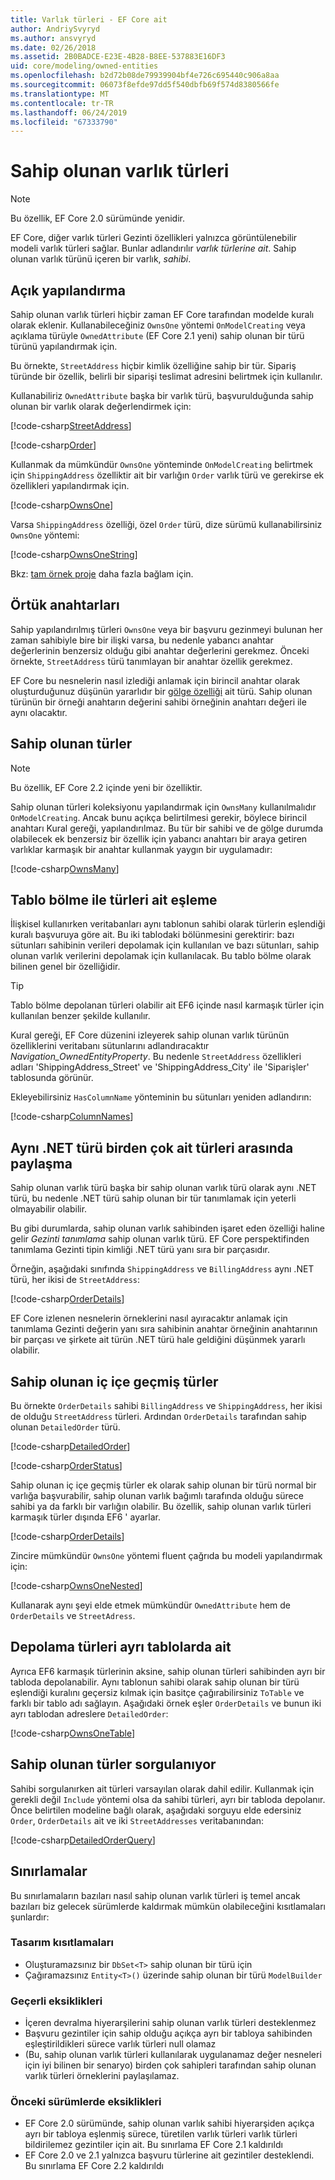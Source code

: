 ```yaml
---
title: Varlık türleri - EF Core ait
author: AndriySvyryd
ms.author: ansvyryd
ms.date: 02/26/2018
ms.assetid: 2B0BADCE-E23E-4B28-B8EE-537883E16DF3
uid: core/modeling/owned-entities
ms.openlocfilehash: b2d72b08de79939904bf4e726c695440c906a8aa
ms.sourcegitcommit: 06073f8efde97dd5f540dbfb69f574d8380566fe
ms.translationtype: MT
ms.contentlocale: tr-TR
ms.lasthandoff: 06/24/2019
ms.locfileid: "67333790"
---
```

# <a name="owned-entity-types"></a>Sahip olunan varlık türleri

>[!NOTE]
> Bu özellik, EF Core 2.0 sürümünde yenidir.

EF Core, diğer varlık türleri Gezinti özellikleri yalnızca görüntülenebilir modeli varlık türleri sağlar. Bunlar adlandırılır _varlık türlerine ait_. Sahip olunan varlık türünü içeren bir varlık, _sahibi_.

## <a name="explicit-configuration"></a>Açık yapılandırma

Sahip olunan varlık türleri hiçbir zaman EF Core tarafından modelde kuralı olarak eklenir. Kullanabileceğiniz `OwnsOne` yöntemi `OnModelCreating` veya açıklama türüyle `OwnedAttribute` (EF Core 2.1 yeni) sahip olunan bir türü türünü yapılandırmak için.

Bu örnekte, `StreetAddress` hiçbir kimlik özelliğine sahip bir tür. Sipariş türünde bir özellik, belirli bir siparişi teslimat adresini belirtmek için kullanılır.

Kullanabiliriz `OwnedAttribute` başka bir varlık türü, başvurulduğunda sahip olunan bir varlık olarak değerlendirmek için:

[!code-csharp[StreetAddress](../../../samples/core/Modeling/OwnedEntities/StreetAddress.cs?name=StreetAddress)]

[!code-csharp[Order](../../../samples/core/Modeling/OwnedEntities/Order.cs?name=Order)]

Kullanmak da mümkündür `OwnsOne` yönteminde `OnModelCreating` belirtmek için `ShippingAddress` özelliktir ait bir varlığın `Order` varlık türü ve gerekirse ek özellikleri yapılandırmak için.

[!code-csharp[OwnsOne](../../../samples/core/Modeling/OwnedEntities/OwnedEntityContext.cs?name=OwnsOne)]

Varsa `ShippingAddress` özelliği, özel `Order` türü, dize sürümü kullanabilirsiniz `OwnsOne` yöntemi:

[!code-csharp[OwnsOneString](../../../samples/core/Modeling/OwnedEntities/OwnedEntityContext.cs?name=OwnsOneString)]

Bkz: [tam örnek proje](https://github.com/aspnet/EntityFramework.Docs/tree/master/samples/core/Modeling/OwnedEntities) daha fazla bağlam için. 

## <a name="implicit-keys"></a>Örtük anahtarları

Sahip yapılandırılmış türleri `OwnsOne` veya bir başvuru gezinmeyi bulunan her zaman sahibiyle bire bir ilişki varsa, bu nedenle yabancı anahtar değerlerinin benzersiz olduğu gibi anahtar değerlerini gerekmez. Önceki örnekte, `StreetAddress` türü tanımlayan bir anahtar özellik gerekmez.  

EF Core bu nesnelerin nasıl izlediği anlamak için birincil anahtar olarak oluşturduğunuz düşünün yararlıdır bir [gölge özelliği](xref:core/modeling/shadow-properties) ait türü. Sahip olunan türünün bir örneği anahtarın değerini sahibi örneğinin anahtarı değeri ile aynı olacaktır.

## <a name="collections-of-owned-types"></a>Sahip olunan türler

>[!NOTE]
> Bu özellik, EF Core 2.2 içinde yeni bir özelliktir.

Sahip olunan türleri koleksiyonu yapılandırmak için `OwnsMany` kullanılmalıdır `OnModelCreating`. Ancak bunu açıkça belirtilmesi gerekir, böylece birincil anahtarı Kural gereği, yapılandırılmaz. Bu tür bir sahibi ve de gölge durumda olabilecek ek benzersiz bir özellik için yabancı anahtarı bir araya getiren varlıklar karmaşık bir anahtar kullanmak yaygın bir uygulamadır:

[!code-csharp[OwnsMany](../../../samples/core/Modeling/OwnedEntities/OwnedEntityContext.cs?name=OwnsMany)]

## <a name="mapping-owned-types-with-table-splitting"></a>Tablo bölme ile türleri ait eşleme

İlişkisel kullanırken veritabanları aynı tablonun sahibi olarak türlerin eşlendiği kuralı başvuruya göre ait. Bu iki tablodaki bölünmesini gerektirir: bazı sütunları sahibinin verileri depolamak için kullanılan ve bazı sütunları, sahip olunan varlık verilerini depolamak için kullanılacak. Bu tablo bölme olarak bilinen genel bir özelliğidir.

> [!TIP]
> Tablo bölme depolanan türleri olabilir ait EF6 içinde nasıl karmaşık türler için kullanılan benzer şekilde kullanılır.

Kural gereği, EF Core düzenini izleyerek sahip olunan varlık türünün özelliklerini veritabanı sütunlarını adlandıracaktır _Navigation_OwnedEntityProperty_. Bu nedenle `StreetAddress` özellikleri adları 'ShippingAddress_Street' ve 'ShippingAddress_City' ile 'Siparişler' tablosunda görünür.

Ekleyebilirsiniz `HasColumnName` yönteminin bu sütunları yeniden adlandırın:

[!code-csharp[ColumnNames](../../../samples/core/Modeling/OwnedEntities/OwnedEntityContext.cs?name=ColumnNames)]

## <a name="sharing-the-same-net-type-among-multiple-owned-types"></a>Aynı .NET türü birden çok ait türleri arasında paylaşma

Sahip olunan varlık türü başka bir sahip olunan varlık türü olarak aynı .NET türü, bu nedenle .NET türü sahip olunan bir tür tanımlamak için yeterli olmayabilir olabilir.

Bu gibi durumlarda, sahip olunan varlık sahibinden işaret eden özelliği haline gelir _Gezinti tanımlama_ sahip olunan varlık türü. EF Core perspektifinden tanımlama Gezinti tipin kimliği .NET türü yanı sıra bir parçasıdır.   

Örneğin, aşağıdaki sınıfında `ShippingAddress` ve `BillingAddress` aynı .NET türü, her ikisi de `StreetAddress`:

[!code-csharp[OrderDetails](../../../samples/core/Modeling/OwnedEntities/OrderDetails.cs?name=OrderDetails)]

EF Core izlenen nesnelerin örneklerini nasıl ayıracaktır anlamak için tanımlama Gezinti değerin yanı sıra sahibinin anahtar örneğinin anahtarının bir parçası ve şirkete ait türün .NET türü hale geldiğini düşünmek yararlı olabilir.

## <a name="nested-owned-types"></a>Sahip olunan iç içe geçmiş türler

Bu örnekte `OrderDetails` sahibi `BillingAddress` ve `ShippingAddress`, her ikisi de olduğu `StreetAddress` türleri. Ardından `OrderDetails` tarafından sahip olunan `DetailedOrder` türü.

[!code-csharp[DetailedOrder](../../../samples/core/Modeling/OwnedEntities/DetailedOrder.cs?name=DetailedOrder)]

[!code-csharp[OrderStatus](../../../samples/core/Modeling/OwnedEntities/OrderStatus.cs?name=OrderStatus)]

Sahip olunan iç içe geçmiş türler ek olarak sahip olunan bir türü normal bir varlığa başvurabilir, sahip olunan varlık bağımlı tarafında olduğu sürece sahibi ya da farklı bir varlığın olabilir. Bu özellik, sahip olunan varlık türleri karmaşık türler dışında EF6 ' ayarlar.

[!code-csharp[OrderDetails](../../../samples/core/Modeling/OwnedEntities/OrderDetails.cs?name=OrderDetails)]

Zincire mümkündür `OwnsOne` yöntemi fluent çağrıda bu modeli yapılandırmak için:

[!code-csharp[OwnsOneNested](../../../samples/core/Modeling/OwnedEntities/OwnedEntityContext.cs?name=OwnsOneNested)]

Kullanarak aynı şeyi elde etmek mümkündür `OwnedAttribute` hem de `OrderDetails` ve `StreetAdress`.

## <a name="storing-owned-types-in-separate-tables"></a>Depolama türleri ayrı tablolarda ait

Ayrıca EF6 karmaşık türlerinin aksine, sahip olunan türleri sahibinden ayrı bir tabloda depolanabilir. Aynı tablonun sahibi olarak sahip olunan bir türü eşlendiği kuralını geçersiz kılmak için basitçe çağırabilirsiniz `ToTable` ve farklı bir tablo adı sağlayın. Aşağıdaki örnek eşler `OrderDetails` ve bunun iki ayrı tablodan adreslere `DetailedOrder`:

[!code-csharp[OwnsOneTable](../../../samples/core/Modeling/OwnedEntities/OwnedEntityContext.cs?name=OwnsOneTable)]

## <a name="querying-owned-types"></a>Sahip olunan türler sorgulanıyor

Sahibi sorgulanırken ait türleri varsayılan olarak dahil edilir. Kullanmak için gerekli değil `Include` yöntemi olsa da sahibi türleri, ayrı bir tabloda depolanır. Önce belirtilen modeline bağlı olarak, aşağıdaki sorguyu elde edersiniz `Order`, `OrderDetails` ait ve iki `StreetAddresses` veritabanından:

[!code-csharp[DetailedOrderQuery](../../../samples/core/Modeling/OwnedEntities/Program.cs?name=DetailedOrderQuery)]

## <a name="limitations"></a>Sınırlamalar

Bu sınırlamaların bazıları nasıl sahip olunan varlık türleri iş temel ancak bazıları biz gelecek sürümlerde kaldırmak mümkün olabileceğini kısıtlamaları şunlardır:

### <a name="by-design-restrictions"></a>Tasarım kısıtlamaları
- Oluşturamazsınız bir `DbSet<T>` sahip olunan bir türü için
- Çağıramazsınız `Entity<T>()` üzerinde sahip olunan bir türü `ModelBuilder`

### <a name="current-shortcomings"></a>Geçerli eksiklikleri
- İçeren devralma hiyerarşilerini sahip olunan varlık türleri desteklenmez
- Başvuru gezintiler için sahip olduğu açıkça ayrı bir tabloya sahibinden eşleştirildikleri sürece varlık türleri null olamaz
- (Bu, sahip olunan varlık türleri kullanılarak uygulanamaz değer nesneleri için iyi bilinen bir senaryo) birden çok sahipleri tarafından sahip olunan varlık türleri örneklerini paylaşılamaz.

### <a name="shortcomings-in-previous-versions"></a>Önceki sürümlerde eksiklikleri
- EF Core 2.0 sürümünde, sahip olunan varlık sahibi hiyerarşiden açıkça ayrı bir tabloya eşlenmiş sürece, türetilen varlık türleri varlık türleri bildirilemez gezintiler için ait. Bu sınırlama EF Core 2.1 kaldırıldı
- EF Core 2.0 ve 2.1 yalnızca başvuru türlerine ait gezintiler desteklendi. Bu sınırlama EF Core 2.2 kaldırıldı
